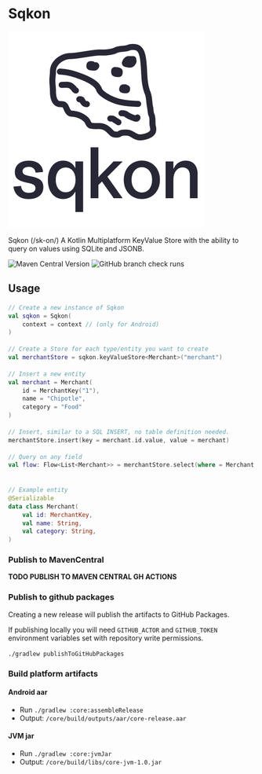 # Sqkon

![sqkon](assets/logo.png)

Sqkon (/sk-on/) A Kotlin Multiplatform KeyValue Store with the ability to query on values using
SQLite and JSONB.

![Maven Central Version](https://img.shields.io/maven-central/v/com.mercury.sqkon/library)
![GitHub branch check runs](https://img.shields.io/github/check-runs/MercuryTechnologies/sqkon/main)


## Usage

```kotlin
// Create a new instance of Sqkon
val sqkon = Sqkon(
    context = context // (only for Android)
)

// Create a Store for each type/entity you want to create 
val merchantStore = sqkon.keyValueStore<Merchant>("merchant")

// Insert a new entity
val merchant = Merchant(
    id = MerchantKey("1"),
    name = "Chipotle",
    category = "Food"
)

// Insert, similar to a SQL INSERT, no table definition needed.
merchantStore.insert(key = merchant.id.value, value = merchant)

// Query on any field 
val flow: Flow<List<Merchant>> = merchantStore.select(where = Merchant::name like "Chi%")


// Example entity
@Serializable
data class Merchant(
    val id: MerchantKey,
    val name: String,
    val category: String,
)
```

### Publish to MavenCentral

**TODO PUBLISH TO MAVEN CENTRAL GH ACTIONS**

### Publish to github packages

Creating a new release will publish the artifacts to GitHub Packages.

If publishing locally you will need `GITHUB_ACTOR` and `GITHUB_TOKEN` environment variables set with
repository write permissions.

`./gradlew publishToGitHubPackages`


### Build platform artifacts

#### Android aar

- Run `./gradlew :core:assembleRelease`
- Output: `/core/build/outputs/aar/core-release.aar`

#### JVM jar

- Run `./gradlew :core:jvmJar`
- Output: `/core/build/libs/core-jvm-1.0.jar`
